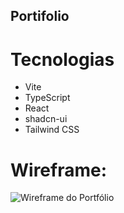 ## Portifolio
# Tecnologias
- Vite
- TypeScript
- React
- shadcn-ui
- Tailwind CSS


# Wireframe:
![Wireframe do Portfólio](/Users/tiagosantos/Documents/portifolio/inspired-scroll-show/public/Screenshot%202025-08-15%20at%2011.17.23%201.png)
